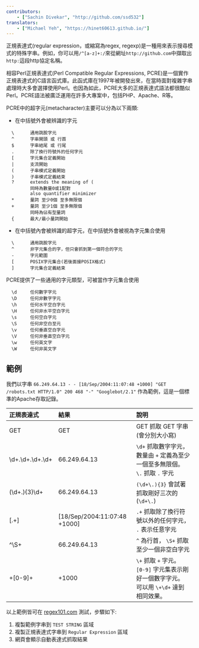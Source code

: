 ```yaml
---
contributors:
    - ["Sachin Divekar", "http://github.com/ssd532"]
translators:
    - ["Michael Yeh", "https://hinet60613.github.io/"]
---
```


正規表達式(regular expression，或縮寫為regex, regexp)是一種用來表示搜尋模式的特殊字串。例如，你可以用`/^[a-z]+:/`來從網址`http://github.com`中擷取出`http:`這段http協定名稱。

相容Perl正規表達式(Perl Compatible Regular Expressions, PCRE)是一個實作正規表達式的C語言函式庫。此函式庫在1997年被開發出來，在當時面對複雜字串處理時大多會選擇使用Perl。也因為如此，PCRE大多的正規表達式語法都很酷似Perl。PCRE語法被廣泛運用在許多大專案中，包括PHP、Apache、R等。

PCRE中的超字元(metacharacter)主要可以分為以下兩類:

* 在中括號外會被辨識的字元

```
  \      通用跳脫字元
  ^      字串開頭 或 行首
  $      字串結尾 或 行尾
  .      除了換行符號外的任何字元
  [      字元集合定義開始
  |      支流開始
  (      子串模式定義開始
  )      子串模式定義結束
  ?      extends the meaning of (
         同時為數量0或1配對
         also quantifier minimizer
  *      量詞 至少0個 至多無限個
  +      量詞 至少1個 至多無限個
         同時為佔有型量詞
  {      最大/最小量詞開始
```

* 在中括號內會被辨識的超字元，在中括號外會被視為字元集合使用

```
  \      通用跳脫字元
  ^      非字元集合的字，但只會抓到第一個符合的字元
  -      字元範圍
  [      POSIX字元集合(若後面接POSIX格式)
  ]      字元集合定義結束
```

PCRE提供了一些通用的字元類型，可被當作字元集合使用

```
  \d     任何數字字元
  \D     任何非數字字元
  \h     任何水平空白字元
  \H     任何非水平空白字元
  \s     任何空白字元
  \S     任何非空白至元
  \v     任何垂直空白字元
  \V     任何非垂直空白字元
  \w     任何英文字
  \W     任何非英文字
```

## 範例

我們以字串 `66.249.64.13 - - [18/Sep/2004:11:07:48 +1000] "GET /robots.txt HTTP/1.0" 200 468 "-" "Googlebot/2.1"` 作為範例，這是一個標準的Apache存取記錄。

| 正規表達式 | 結果          | 說明 |
| :---- | :-------------- | :------ |
| GET   | GET | GET 抓取 GET 字串 (會分別大小寫) |
| \d+.\d+.\d+.\d+ | 66.249.64.13 | `\d+` 抓取數字字元，數量由 `+` 定義為至少一個至多無限個。 `\.` 抓取 `.` 字元 |
| (\d+\.){3}\d+ | 66.249.64.13 | `(\d+\.){3}` 會試著抓取剛好三次的 (`\d+\.`) |
| \[.+\] | [18/Sep/2004:11:07:48 +1000] | `.+` 抓取除了換行符號以外的任何字元， `.` 表示任意字元 |
| ^\S+ | 66.249.64.13 | `^` 為行首， `\S+` 抓取至少一個非空白字元 |
| \+[0-9]+ | +1000 | `\+` 抓取 `+` 字元。 `[0-9]` 字元集表示剛好一個數字字元。 可以用 `\+\d+` 達到相同效果。 |

以上範例皆可在 [regex101.com](https://regex101.com/) 測試，步驟如下:

1. 複製範例字串到 `TEST STRING` 區域
2. 複製正規表達式字串到 `Regular Expression` 區域
3. 網頁會顯示自動表達式抓取結果
